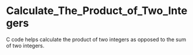 # Calculate_The_Product_of_Two_Integers
C code helps calculate the product of two integers as opposed to the sum of two integers. 
